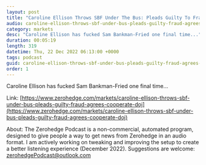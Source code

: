 ```yaml
---
layout: post
title: "Caroline Ellison Throws SBF Under The Bus: Pleads Guilty To Fraud, Agrees To Cooperate With The DOJ"
audio: caroline-ellison-throws-sbf-under-bus-pleads-guilty-fraud-agrees-cooperate-doj-0
category: markets
desc: "Caroline Ellison has fucked Sam Bankman-Fried one final time..."
duration: 00:05:19
length: 319
datetime: Thu, 22 Dec 2022 06:13:00 +0000
tags: podcast
guid: caroline-ellison-throws-sbf-under-bus-pleads-guilty-fraud-agrees-cooperate-doj-0
order: 1
---
```

Caroline Ellison has fucked Sam Bankman-Fried one final time...

Link: [https://www.zerohedge.com/markets/caroline-ellison-throws-sbf-under-bus-pleads-guilty-fraud-agrees-cooperate-doj](https://www.zerohedge.com/markets/caroline-ellison-throws-sbf-under-bus-pleads-guilty-fraud-agrees-cooperate-doj)

About: The Zerohedge Podcast is a non-commercial, automated program, designed to give people a way to get news from Zerohedge in an audio format.  I am actively working on tweaking and improving the setup to create a better listening experience (December 2022).  Suggestions are welcome: [zerohedgePodcast@outlook.com](mailto:zerohedgePodcast@outlook.com)
